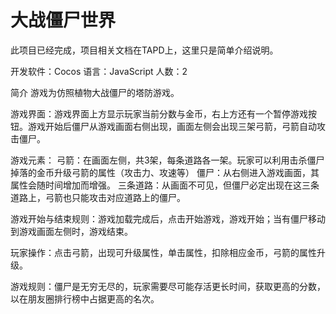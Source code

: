 # 大战僵尸世界
此项目已经完成，项目相关文档在TAPD上，这里只是简单介绍说明。

开发软件：Cocos
语言：JavaScript
人数：2

简介
  游戏为仿照植物大战僵尸的塔防游戏。
  
  游戏界面：游戏界面上方显示玩家当前分数与金币，右上方还有一个暂停游戏按钮。游戏开始后僵尸从游戏画面右侧出现，画面左侧会出现三架弓箭，弓箭自动攻击僵尸。
 
  游戏元素：
    弓箭：在画面左侧，共3架，每条道路各一架。玩家可以利用击杀僵尸掉落的金币升级弓箭的属性（攻击力、攻速等）
    僵尸：从右侧进入游戏画面，其属性会随时间增加而增强。
    三条道路：从画面不可见，但僵尸必定出现在这三条道路上，弓箭也只能攻击对应道路上的僵尸。
  
  游戏开始与结束规则：游戏加载完成后，点击开始游戏，游戏开始；当有僵尸移动到游戏画面左侧时，游戏结束。
  
  玩家操作：点击弓箭，出现可升级属性，单击属性，扣除相应金币，弓箭的属性升级。
  
  游戏规则：僵尸是无穷无尽的，玩家需要尽可能存活更长时间，获取更高的分数，以在朋友圈排行榜中占据更高的名次。
